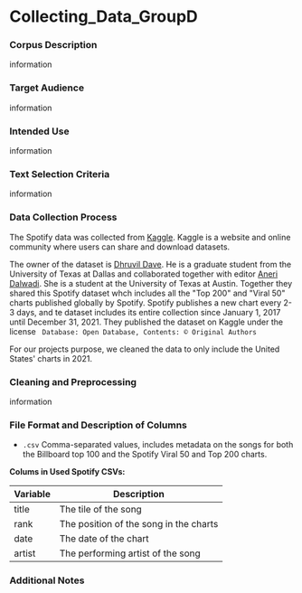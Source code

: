 # Collecting_Data_GroupD

### Corpus Description
information 

### Target Audience
information 

### Intended Use
information 

### Text Selection Criteria
information 

### Data Collection Process
The Spotify data was collected from [Kaggle](https://www.kaggle.com/datasets/dhruvildave/spotify-charts). Kaggle is a website and online community where users can share and download datasets. 

The owner of the dataset is [Dhruvil Dave](https://www.kaggle.com/dhruvildave). He is a graduate student from the University of Texas at Dallas and collaborated together with editor [Aneri Dalwadi](https://www.kaggle.com/aneridalwadiand). She is a student at the University of Texas at Austin. Together they shared this Spotify dataset whch includes all the "Top 200" and "Viral 50" charts published globally by Spotify. Spotify publishes a new chart every 2-3 days, and te dataset includes its entire collection since January 1, 2017 until December 31, 2021. They published the dataset on Kaggle under the license ` Database: Open Database, Contents: © Original Authors`

For our projects purpose, we cleaned the data to only include the United States' charts in 2021. 

### Cleaning and Preprocessing
information


### File Format and Description of Columns
- `.csv` Comma-separated values, includes metadata on the songs for both the Billboard top 100 and the Spotify Viral 50 and Top 200 charts. 

**Colums in Used Spotify CSVs:**

| Variable      | Description                                  |
| ------------- | -------------------------------------------- |
| title       | The tile of the song |
| rank     | The position of the song in the charts         |
| date          | The date of the chart |
| artist  | The performing artist of the song                 |


### Additional Notes
